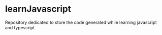 # learnJavascript
Repository dedicated to store the code generated while learning javascript and typescript
